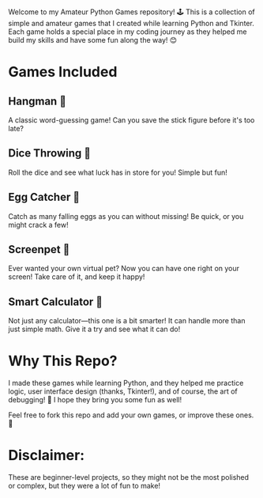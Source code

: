 Welcome to my Amateur Python Games repository! 🕹️
This is a collection of simple and amateur games that I created while learning Python and Tkinter. Each game holds a special place in my coding journey as they helped me build my skills and have some fun along the way! 😊

# Games Included
## Hangman 🤔
A classic word-guessing game! Can you save the stick figure before it's too late?

## Dice Throwing 🎲
Roll the dice and see what luck has in store for you! Simple but fun!

## Egg Catcher 🥚
Catch as many falling eggs as you can without missing! Be quick, or you might crack a few!

## Screenpet 🐾
Ever wanted your own virtual pet? Now you can have one right on your screen! Take care of it, and keep it happy!

## Smart Calculator 🧠
Not just any calculator—this one is a bit smarter! It can handle more than just simple math. Give it a try and see what it can do!

# Why This Repo?
I made these games while learning Python, and they helped me practice logic, user interface design (thanks, Tkinter!), and of course, the art of debugging! 🐛 I hope they bring you some fun as well!

Feel free to fork this repo and add your own games, or improve these ones.🤝

# Disclaimer: 
These are beginner-level projects, so they might not be the most polished or complex, but they were a lot of fun to make!
